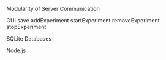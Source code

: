 Modularity of Server Communication

GUI
save
addExperiment
startExperiment
removeExperiment
stopExperiment

SQLite
Databases

Node.js